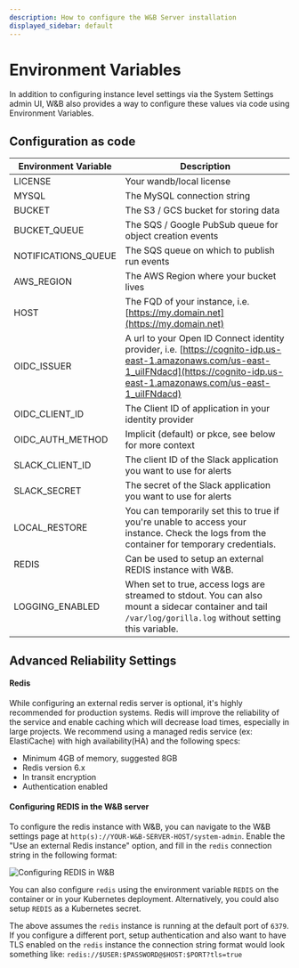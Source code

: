 ```yaml
---
description: How to configure the W&B Server installation
displayed_sidebar: default
---
```


# Environment Variables

In addition to configuring instance level settings via the System Settings admin UI, W&B also provides a way to configure these values via code using Environment Variables.

## Configuration as code

| Environment Variable | Description                                                                                                                                                                              |
| -------------------- | ---------------------------------------------------------------------------------------------------------------------------------------------------------------------------------------- |
| LICENSE              | Your wandb/local license                                                                                                                                                                 |
| MYSQL                | The MySQL connection string                                                                                                                                                              |
| BUCKET               | The S3 / GCS bucket for storing data                                                                                                                                                     |
| BUCKET_QUEUE         | The SQS / Google PubSub queue for object creation events                                                                                                                                 |
| NOTIFICATIONS_QUEUE  | The SQS queue on which to publish run events                                                                                                                                             |
| AWS_REGION           | The AWS Region where your bucket lives                                                                                                                                                   |
| HOST                 | The FQD of your instance, i.e. [https://my.domain.net](https://my.domain.net)                                                                                                            |
| OIDC_ISSUER          | A url to your Open ID Connect identity provider, i.e. [https://cognito-idp.us-east-1.amazonaws.com/us-east-1_uiIFNdacd](https://cognito-idp.us-east-1.amazonaws.com/us-east-1_uiIFNdacd) |
| OIDC_CLIENT_ID       | The Client ID of application in your identity provider                                                                                                                                   |
| OIDC_AUTH_METHOD     | Implicit (default) or pkce, see below for more context                                                                                                                                   |
| SLACK_CLIENT_ID      | The client ID of the Slack application you want to use for alerts                                                                                                                        |
| SLACK_SECRET         | The secret of the Slack application you want to use for alerts                                                                                                                           |
| LOCAL_RESTORE        | You can temporarily set this to true if you're unable to access your instance. Check the logs from the container for temporary credentials.                                              |
| REDIS                | Can be used to setup an external REDIS instance with W&B.                                                                                                                                |
| LOGGING_ENABLED      | When set to true, access logs are streamed to stdout. You can also mount a sidecar container and tail `/var/log/gorilla.log` without setting this variable.                              |

## Advanced Reliability Settings

#### Redis

While configuring an external redis server is optional, it's highly recommended for production systems. Redis will improve the reliability of the service and enable caching which will decrease load times, especially in large projects. We recommend using a managed redis service (ex: ElastiCache) with high availability(HA) and the following specs:

- Minimum 4GB of memory, suggested 8GB
- Redis version 6.x
- In transit encryption
- Authentication enabled

#### Configuring REDIS in the W&B server

To configure the redis instance with W&B, you can navigate to the W&B settings page at `http(s)://YOUR-W&B-SERVER-HOST/system-admin`. Enable the "Use an external Redis instance" option, and fill in the `redis` connection string in the following format:

![Configuring REDIS in W&B](/images/hosting/configure_redis.png)

You can also configure `redis` using the environment variable `REDIS` on the container or in your Kubernetes deployment. Alternatively, you could also setup `REDIS` as a Kubernetes secret.

The above assumes the `redis` instance is running at the default port of `6379`. If you configure a different port, setup authentication and also want to have TLS enabled on the `redis` instance the connection string format would look something like: `redis://$USER:$PASSWORD@$HOST:$PORT?tls=true`
